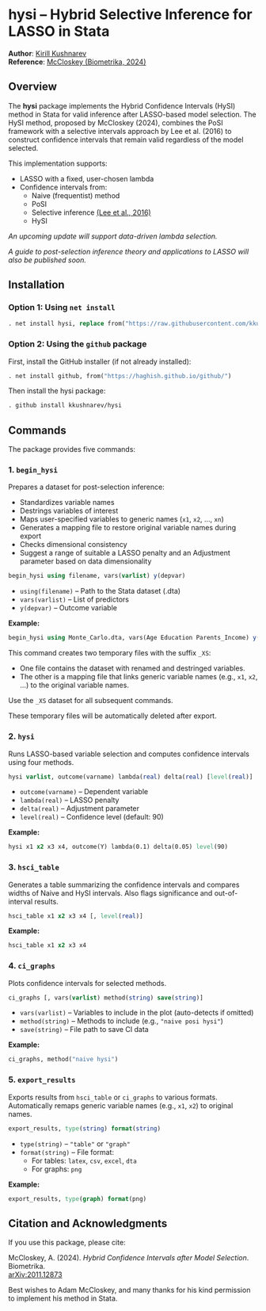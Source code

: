 # hysi – Hybrid Selective Inference for LASSO in Stata

**Author**: [Kirill Kushnarev](https://github.com/kkushnarev)  
**Reference**: [McCloskey (Biometrika, 2024)](https://arxiv.org/abs/2011.12873)

## Overview

The **hysi** package implements the Hybrid Confidence Intervals (HySI) method in Stata for valid inference after LASSO-based model selection. The HySI method, proposed by McCloskey (2024), combines the PoSI framework with a selective intervals approach by Lee et al. (2016) to construct confidence intervals that remain valid regardless of the model selected.

This implementation supports:
- LASSO with a fixed, user-chosen lambda
- Confidence intervals from:
  - Naive (frequentist) method
  - PoSI
  - Selective inference [(Lee et al., 2016)]([https://projecteuclid.org/euclid.aos/1462892507](https://projecteuclid.org/journals/annals-of-statistics/volume-44/issue-3/Exact-post-selection-inference-with-application-to-the-lasso/10.1214/15-AOS1371.full))
  - HySI

*An upcoming update will support data-driven lambda selection.*

*A guide to post-selection inference theory and applications to LASSO will also be published soon.*

## Installation

### Option 1: Using `net install`

```stata
. net install hysi, replace from("https://raw.githubusercontent.com/kkushnarev/hysi/main/")
```

### Option 2: Using the `github` package

First, install the GitHub installer (if not already installed):

```stata
. net install github, from("https://haghish.github.io/github/")
```

Then install the hysi package:

```stata
. github install kkushnarev/hysi
```

## Commands

The package provides five commands:

### 1. `begin_hysi`

Prepares a dataset for post-selection inference:
- Standardizes variable names  
- Destrings variables of interest  
- Maps user-specified variables to generic names (`x1`, `x2`, ..., `xn`)  
- Generates a mapping file to restore original variable names during export  
- Checks dimensional consistency
- Suggest a range of suitable a LASSO penalty and an Adjustment parameter based on data dimensionality
  
```stata
begin_hysi using filename, vars(varlist) y(depvar)
```

- `using(filename)` – Path to the Stata dataset (.dta)
- `vars(varlist)` – List of predictors
- `y(depvar)` – Outcome variable

**Example:**

```stata
begin_hysi using Monte_Carlo.dta, vars(Age Education Parents_Income) y(Income)
```

This command creates two temporary files with the suffix `_XS`:

  - One file contains the dataset with renamed and destringed variables.
  - The other is a mapping file that links generic variable names (e.g., `x1`, `x2`, ...) to the original variable names.

Use the `_XS` dataset for all subsequent commands.

These temporary files will be automatically deleted after export.

### 2. `hysi`

Runs LASSO-based variable selection and computes confidence intervals using four methods.

```stata
hysi varlist, outcome(varname) lambda(real) delta(real) [level(real)]
```

- `outcome(varname)` – Dependent variable
- `lambda(real)` – LASSO penalty
- `delta(real)` – Adjustment parameter
- `level(real)` – Confidence level (default: 90)

**Example:**

```stata
hysi x1 x2 x3 x4, outcome(Y) lambda(0.1) delta(0.05) level(90)
```

### 3. `hsci_table`

Generates a table summarizing the confidence intervals and compares widths of Naive and HySI intervals. Also flags significance and out-of-interval results.

```stata
hsci_table x1 x2 x3 x4 [, level(real)]
```

**Example:**

```stata
hsci_table x1 x2 x3 x4
```

### 4. `ci_graphs`

Plots confidence intervals for selected methods.

```stata
ci_graphs [, vars(varlist) method(string) save(string)]
```

- `vars(varlist)` – Variables to include in the plot (auto-detects if omitted)
- `method(string)` – Methods to include (e.g., `"naive posi hysi"`)
- `save(string)` – File path to save CI data

**Example:**

```stata
ci_graphs, method("naive hysi")
```

### 5. `export_results`

Exports results from `hsci_table` or `ci_graphs` to various formats. Automatically remaps generic variable names (e.g., `x1`, `x2`) to original names.

```stata
export_results, type(string) format(string)
```

- `type(string)` – `"table"` or `"graph"`
- `format(string)` – File format:
  - For tables: `latex`, `csv`, `excel`, `dta`
  - For graphs: `png`

**Example:**

```stata
export_results, type(graph) format(png)
```

## Citation and Acknowledgments 

If you use this package, please cite:

McCloskey, A. (2024). *Hybrid Confidence Intervals after Model Selection*. Biometrika.  
[arXiv:2011.12873](https://arxiv.org/abs/2011.12873)

Best wishes to Adam McCloskey, and many thanks for his kind permission to implement his method in Stata.
